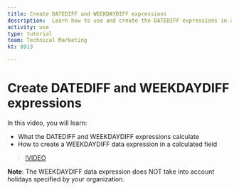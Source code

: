 ```yaml
---
title: Create DATEDIFF and WEEKDAYDIFF expressions
description:  Learn how to use and create the DATEDIFF expressions in a calculated field in Adobe [!DNL Workfront].
activity: use
type: tutorial
team: Technical Marketing
kt: 8913

---
```

# Create DATEDIFF and WEEKDAYDIFF expressions

In this video, you will learn:

* What the DATEDIFF and WEEKDAYDIFF expressions calculate
* How to create a WEEKDAYDIFF data expression in a calculated field

>[!VIDEO](https://video.tv.adobe.com/v/335176/?quality=12)

**Note**: The WEEKDAYDIFF data expression does NOT take into account holidays specified by your organization.
